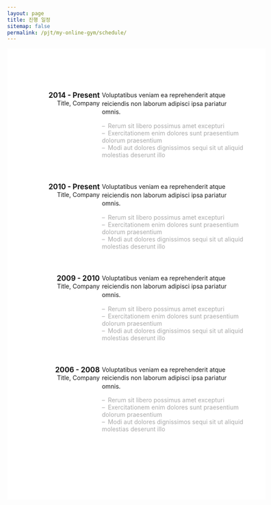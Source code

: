 ```yaml
---
layout: page
title: 진행 일정
sitemap: false
permalink: /pjt/my-online-gym/schedule/
---
```

<head>
    <style>
        $container-shadow: 0.5rem 0.5rem 2rem 0 rgba(black, 0.2);
        $gutter: 30px;
        $border-width: 4px;
        $dot-diameter: 8px;
        body {
        background: linear-gradient(55deg,#4E75B9 30%,#5CBF98 90%);
        display: flex;
        align-items: center;
        justify-content: center;
        min-height: 100vh;
        width: 100vw;
        margin: 0;
        padding: 12vh 100px;
        font-family: 'Source Sans Pro', arial, sans-serif;
        font-weight: 300;
        color: #333;
        box-sizing: border-box;
        * {
            box-sizing: border-box;
        }
        }
        .timeline {
        width:100%;
        max-width:800px;
        background:#fff;
        padding: 100px 50px;
        position: relative;
        box-shadow: $container-shadow;
        &:before {
            content: '';
            position: absolute;
            top: 0px;
            left:calc(33% + 15px); //$gutter/2
            bottom: 0px;
            width: $border-width;
            background: #ddd;
        }
        &:after {
            content: "";
            display: table;
            clear: both;
        } 
        }
        .entry {
        clear: both;
        text-align: left;
        position: relative;
        .title {
            margin-bottom: .5em;
            float: left;
            width: 33%;
            padding-right: $gutter;
            text-align: right;
            position: relative;
            &:before {
            content: '';
            position: absolute;
            width: $dot-diameter;
            height: $dot-diameter;
            border: $border-width solid salmon;
            background-color:#fff;
            border-radius:100%;
            top: 15%;
            right: -$dot-diameter;
            z-index: 99;
            }
            h3 {
            margin: 0;
            font-size: 120%;
            }
            p {
            margin: 0;
            font-size: 100%;
            }
        }
        .body {
            margin: 0 0 3em;
            float: right;
            width: 66%;
            padding-left: $gutter;
            p {
            line-height: 1.4em;
            &:first-child {
                margin-top: 0;
                font-weight: 400;
            }
            }
            ul {
            color:#aaa;
            padding-left: 0;
            list-style-type: none;
            li:before {
                content: "–";
                margin-right: .5em;
            }
            }
        }
        }
    </style>
    <script></script>
</head>

<div class="timeline">
  <div class="entry">
    <div class="title">
      <h3>2014 - Present</h3>
      <p>Title, Company</p>
    </div>
    <div class="body">
      <p>Voluptatibus veniam ea reprehenderit atque reiciendis non laborum adipisci ipsa pariatur omnis.</p>
      <ul>
        <li>Rerum sit libero possimus amet excepturi</li>
        <li>Exercitationem enim dolores sunt praesentium dolorum praesentium</li>
        <li>Modi aut dolores dignissimos sequi sit ut aliquid molestias deserunt illo</li>
      </ul>
    </div>
  </div>
  <div class="entry">
    <div class="title">
      <h3>2010 - Present</h3>
      <p>Title, Company</p>
    </div>
    <div class="body">
      <p>Voluptatibus veniam ea reprehenderit atque reiciendis non laborum adipisci ipsa pariatur omnis.</p>
      <ul>
        <li>Rerum sit libero possimus amet excepturi</li>
        <li>Exercitationem enim dolores sunt praesentium dolorum praesentium</li>
        <li>Modi aut dolores dignissimos sequi sit ut aliquid molestias deserunt illo</li>
      </ul>
    </div>
  </div>
  <div class="entry">
    <div class="title">
      <h3>2009 - 2010</h3>
      <p>Title, Company</p>
    </div>
    <div class="body">
      <p>Voluptatibus veniam ea reprehenderit atque reiciendis non laborum adipisci ipsa pariatur omnis.</p>
      <ul>
        <li>Rerum sit libero possimus amet excepturi</li>
        <li>Exercitationem enim dolores sunt praesentium dolorum praesentium</li>
        <li>Modi aut dolores dignissimos sequi sit ut aliquid molestias deserunt illo</li>
      </ul>
    </div>
  </div>
  <div class="entry">
    <div class="title">
      <h3>2006 - 2008</h3>
      <p>Title, Company</p>
    </div>
    <div class="body">
      <p>Voluptatibus veniam ea reprehenderit atque reiciendis non laborum adipisci ipsa pariatur omnis.</p>
      <ul>
        <li>Rerum sit libero possimus amet excepturi</li>
        <li>Exercitationem enim dolores sunt praesentium dolorum praesentium</li>
        <li>Modi aut dolores dignissimos sequi sit ut aliquid molestias deserunt illo</li>
      </ul>
    </div>
  </div>

</div>